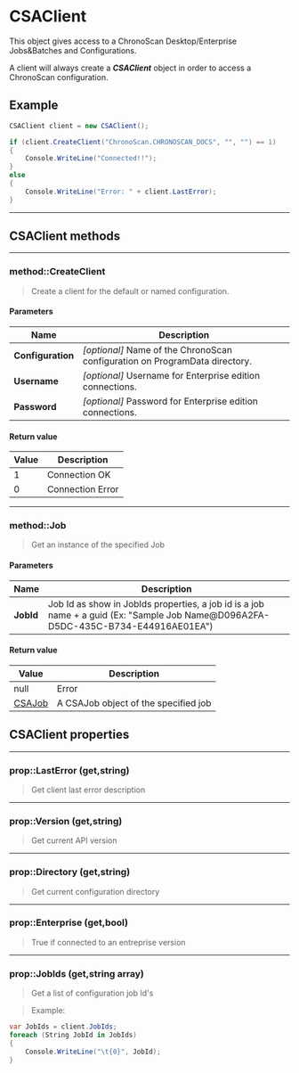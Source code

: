 # CSAClient

This object gives access to a ChronoScan Desktop/Enterprise Jobs&Batches and Configurations.

A client will always create a ***CSAClient*** object in order to access a ChronoScan configuration.

## Example
```cs
CSAClient client = new CSAClient();

if (client.CreateClient("ChronoScan.CHRONOSCAN_DOCS", "", "") == 1)
{
	Console.WriteLine("Connected!!");
}
else
{
	Console.WriteLine("Error: " + client.LastError);
}
```
---
## CSAClient methods
---
### method::CreateClient
>Create a client for the default or named configuration.
#### Parameters
| Name				| Description		|
|-------------------|-------------------|
|**Configuration**	|*[optional]* Name of the ChronoScan configuration on ProgramData directory.	|
|**Username**		|*[optional]* Username for Enterprise edition connections.						|
|**Password**		|*[optional]* Password for Enterprise edition connections.						|
#### Return value
| Value				| Description		|
|-------------------|-------------------|
|1|Connection OK|
|0|Connection Error|
---
### method::Job
>Get an instance of the specified Job
#### Parameters
| Name				| Description		|
|-------------------|-------------------|
|**JobId**	|Job Id as show in JobIds properties, a job id is a job name + a guid (Ex: "Sample Job Name@D096A2FA-D5DC-435C-B734-E44916AE01EA")|
#### Return value
| Value				| Description		|
|-------------------|-------------------|
|null|Error|
|[CSAJob](./objects/CSAJob)|A CSAJob object of the specified job|
## CSAClient properties
---
### prop::LastError (get,string)
>Get client last error description
---
### prop::Version (get,string)
>Get current API version
---
### prop::Directory (get,string)
>Get current configuration directory
---
### prop::Enterprise (get,bool)
>True if connected to an entreprise version
---
### prop::JobIds (get,string array)
>Get a list of configuration job Id's

>Example:
```cs
var JobIds = client.JobIds;
foreach (String JobId in JobIds)
{
    Console.WriteLine("\t{0}", JobId);
}
```